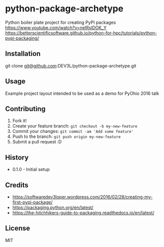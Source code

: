# python-package-archetype

Python boiler plate project for creating PyPI packages
https://www.youtube.com/watch?v=nelRslDOK_Y 
https://betterscientificsoftware.github.io/python-for-hpc/tutorials/python-pypi-packaging/ 

## Installation

git clone git@github.com:DEV3L/python-package-archetype.git

## Usage

Example project layout intended to be used as a demo for PyOhio 2016 talk

## Contributing

1. Fork it!
2. Create your feature branch: `git checkout -b my-new-feature`
3. Commit your changes: `git commit -am 'Add some feature'`
4. Push to the branch: `git push origin my-new-feature`
5. Submit a pull request :D

## History

* 0.1.0 - Initial setup 

## Credits

* https://softwaredev3loper.wordpress.com/2016/02/28/creating-my-first-pypi-package/
* https://packaging.python.org/en/latest/
* https://the-hitchhikers-guide-to-packaging.readthedocs.io/en/latest/

## License

MIT
